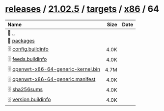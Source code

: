 ---
---

# [releases](/releases/) / [21.02.5](/releases/21.02.5/) / [targets](/releases/21.02.5/targets/) / [x86](/releases/21.02.5/targets/x86/) / 64


| Name | Size | Date |
|:---|---:|---|
| 📁 [..](../) | | |
| 📁 [packages](packages) | | |
| 🗄️ [config.buildinfo](./config.buildinfo) | 4.0K | |
| 🗄️ [feeds.buildinfo](./feeds.buildinfo) | 4.0K | |
| 🗄️ [openwrt-x86-64-generic-kernel.bin](./openwrt-x86-64-generic-kernel.bin) | 4.7M | |
| 🗄️ [openwrt-x86-64-generic.manifest](./openwrt-x86-64-generic.manifest) | 4.0K | |
| 🗄️ [sha256sums](./sha256sums) | 4.0K | |
| 🗄️ [version.buildinfo](./version.buildinfo) | 4.0K | |

